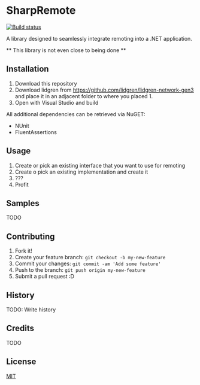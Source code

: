 # SharpRemote

[![Build status](https://ci.appveyor.com/api/projects/status/e4s3he430y1a27cb?svg=true)](https://ci.appveyor.com/project/Kittyfisto/sharpremote)

A library designed to seamlessly integrate remoting into a .NET application.

** This library is not even close to being done **

## Installation

1. Download this repository
2. Download lidgren from https://github.com/lidgren/lidgren-network-gen3 and place it in an adjacent folder to where you placed 1.
4. Open with Visual Studio and build

All additional dependencies can be retrieved via NuGET:

- NUnit
- FluentAssertions

## Usage

1. Create or pick an existing interface that you want to use for remoting
2. Create o pick an existing implementation and create it
3. ???
4. Profit

## Samples

TODO

## Contributing

1. Fork it!
2. Create your feature branch: `git checkout -b my-new-feature`
3. Commit your changes: `git commit -am 'Add some feature'`
4. Push to the branch: `git push origin my-new-feature`
5. Submit a pull request :D

## History

TODO: Write history

## Credits

TODO

## License

[MIT](http://opensource.org/licenses/MIT)
